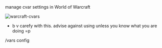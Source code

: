 manage cvar settings in World of Warcraft

![warcraft-cvars](https://i.imgur.com/cCuoAQJ.png)

- b v carefy with this. advise against using unless you know what you are doing =p

/vars config
